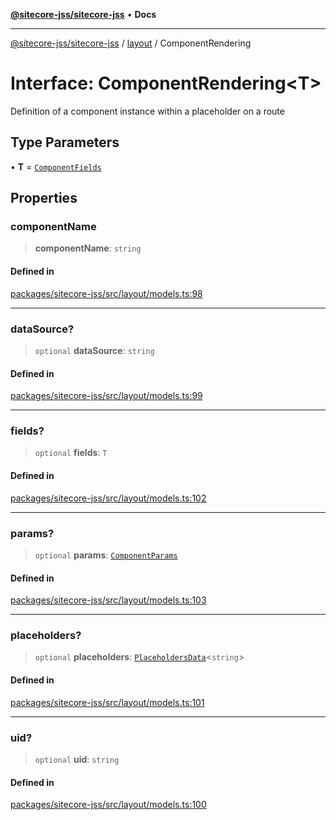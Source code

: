 [**@sitecore-jss/sitecore-jss**](../../README.md) • **Docs**

***

[@sitecore-jss/sitecore-jss](../../README.md) / [layout](../README.md) / ComponentRendering

# Interface: ComponentRendering\<T\>

Definition of a component instance within a placeholder on a route

## Type Parameters

• **T** = [`ComponentFields`](ComponentFields.md)

## Properties

### componentName

> **componentName**: `string`

#### Defined in

[packages/sitecore-jss/src/layout/models.ts:98](https://github.com/Sitecore/jss/blob/afae5c8a8729af8f6d283032473cffb7fb5b43e6/packages/sitecore-jss/src/layout/models.ts#L98)

***

### dataSource?

> `optional` **dataSource**: `string`

#### Defined in

[packages/sitecore-jss/src/layout/models.ts:99](https://github.com/Sitecore/jss/blob/afae5c8a8729af8f6d283032473cffb7fb5b43e6/packages/sitecore-jss/src/layout/models.ts#L99)

***

### fields?

> `optional` **fields**: `T`

#### Defined in

[packages/sitecore-jss/src/layout/models.ts:102](https://github.com/Sitecore/jss/blob/afae5c8a8729af8f6d283032473cffb7fb5b43e6/packages/sitecore-jss/src/layout/models.ts#L102)

***

### params?

> `optional` **params**: [`ComponentParams`](ComponentParams.md)

#### Defined in

[packages/sitecore-jss/src/layout/models.ts:103](https://github.com/Sitecore/jss/blob/afae5c8a8729af8f6d283032473cffb7fb5b43e6/packages/sitecore-jss/src/layout/models.ts#L103)

***

### placeholders?

> `optional` **placeholders**: [`PlaceholdersData`](../type-aliases/PlaceholdersData.md)\<`string`\>

#### Defined in

[packages/sitecore-jss/src/layout/models.ts:101](https://github.com/Sitecore/jss/blob/afae5c8a8729af8f6d283032473cffb7fb5b43e6/packages/sitecore-jss/src/layout/models.ts#L101)

***

### uid?

> `optional` **uid**: `string`

#### Defined in

[packages/sitecore-jss/src/layout/models.ts:100](https://github.com/Sitecore/jss/blob/afae5c8a8729af8f6d283032473cffb7fb5b43e6/packages/sitecore-jss/src/layout/models.ts#L100)
